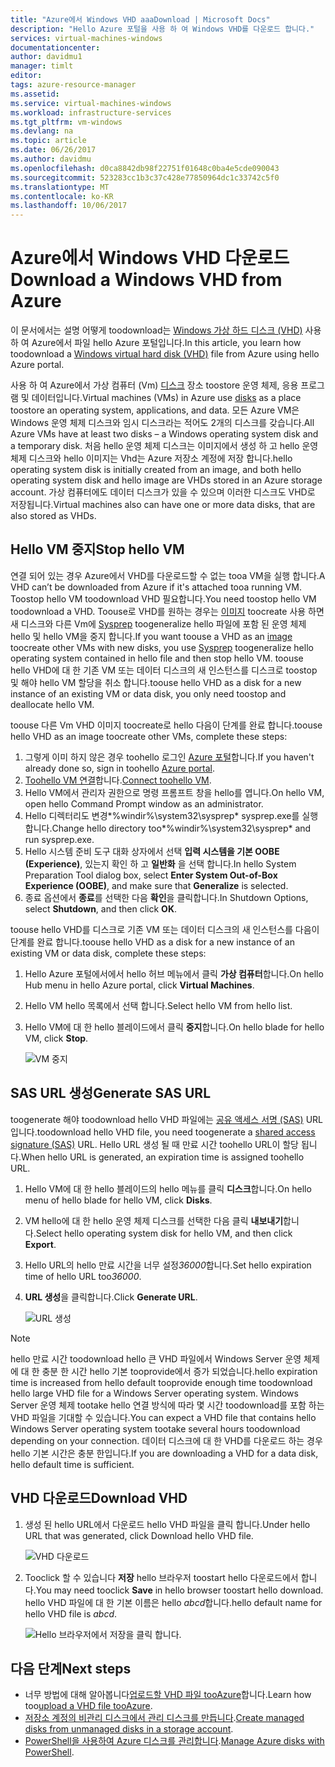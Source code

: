 ```yaml
---
title: "Azure에서 Windows VHD aaaDownload | Microsoft Docs"
description: "Hello Azure 포털을 사용 하 여 Windows VHD를 다운로드 합니다."
services: virtual-machines-windows
documentationcenter: 
author: davidmu1
manager: timlt
editor: 
tags: azure-resource-manager
ms.assetid: 
ms.service: virtual-machines-windows
ms.workload: infrastructure-services
ms.tgt_pltfrm: vm-windows
ms.devlang: na
ms.topic: article
ms.date: 06/26/2017
ms.author: davidmu
ms.openlocfilehash: d0ca8842db98f22751f01648c0ba4e5cde090043
ms.sourcegitcommit: 523283cc1b3c37c428e77850964dc1c33742c5f0
ms.translationtype: MT
ms.contentlocale: ko-KR
ms.lasthandoff: 10/06/2017
---
```

# <a name="download-a-windows-vhd-from-azure"></a><span data-ttu-id="34f5d-103">Azure에서 Windows VHD 다운로드</span><span class="sxs-lookup"><span data-stu-id="34f5d-103">Download a Windows VHD from Azure</span></span>

<span data-ttu-id="34f5d-104">이 문서에서는 설명 어떻게 toodownload는 [Windows 가상 하드 디스크 (VHD)](about-disks-and-vhds.md?toc=%2fazure%2fvirtual-machines%2fwindows%2ftoc.json) 사용 하 여 Azure에서 파일 hello Azure 포털입니다.</span><span class="sxs-lookup"><span data-stu-id="34f5d-104">In this article, you learn how toodownload a [Windows virtual hard disk (VHD)](about-disks-and-vhds.md?toc=%2fazure%2fvirtual-machines%2fwindows%2ftoc.json) file from Azure using hello Azure portal.</span></span> 

<span data-ttu-id="34f5d-105">사용 하 여 Azure에서 가상 컴퓨터 (Vm) [디스크](managed-disks-overview.md?toc=%2fazure%2fvirtual-machines%2fwindows%2ftoc.json) 장소 toostore 운영 체제, 응용 프로그램 및 데이터입니다.</span><span class="sxs-lookup"><span data-stu-id="34f5d-105">Virtual machines (VMs) in Azure use [disks](managed-disks-overview.md?toc=%2fazure%2fvirtual-machines%2fwindows%2ftoc.json) as a place toostore an operating system, applications, and data.</span></span> <span data-ttu-id="34f5d-106">모든 Azure VM은 Windows 운영 체제 디스크와 임시 디스크라는 적어도 2개의 디스크를 갖습니다.</span><span class="sxs-lookup"><span data-stu-id="34f5d-106">All Azure VMs have at least two disks – a Windows operating system disk and a temporary disk.</span></span> <span data-ttu-id="34f5d-107">처음 hello 운영 체제 디스크는 이미지에서 생성 하 고 hello 운영 체제 디스크와 hello 이미지는 Vhd는 Azure 저장소 계정에 저장 합니다.</span><span class="sxs-lookup"><span data-stu-id="34f5d-107">hello operating system disk is initially created from an image, and both hello operating system disk and hello image are VHDs stored in an Azure storage account.</span></span> <span data-ttu-id="34f5d-108">가상 컴퓨터에도 데이터 디스크가 있을 수 있으며 이러한 디스크도 VHD로 저장됩니다.</span><span class="sxs-lookup"><span data-stu-id="34f5d-108">Virtual machines also can have one or more data disks, that are also stored as VHDs.</span></span>

## <a name="stop-hello-vm"></a><span data-ttu-id="34f5d-109">Hello VM 중지</span><span class="sxs-lookup"><span data-stu-id="34f5d-109">Stop hello VM</span></span>

<span data-ttu-id="34f5d-110">연결 되어 있는 경우 Azure에서 VHD를 다운로드할 수 없는 tooa VM을 실행 합니다.</span><span class="sxs-lookup"><span data-stu-id="34f5d-110">A VHD can’t be downloaded from Azure if it's attached tooa running VM.</span></span> <span data-ttu-id="34f5d-111">Toostop hello VM toodownload VHD 필요합니다.</span><span class="sxs-lookup"><span data-stu-id="34f5d-111">You need toostop hello VM toodownload a VHD.</span></span> <span data-ttu-id="34f5d-112">Toouse로 VHD를 원하는 경우는 [이미지](tutorial-custom-images.md) toocreate 사용 하면 새 디스크와 다른 Vm에 [Sysprep](https://docs.microsoft.com/windows-hardware/manufacture/desktop/sysprep--generalize--a-windows-installation) toogeneralize hello 파일에 포함 된 운영 체제 hello 및 hello VM을 중지 합니다.</span><span class="sxs-lookup"><span data-stu-id="34f5d-112">If you want toouse a VHD as an [image](tutorial-custom-images.md) toocreate other VMs with new disks, you use [Sysprep](https://docs.microsoft.com/windows-hardware/manufacture/desktop/sysprep--generalize--a-windows-installation) toogeneralize hello operating system contained in hello file and then stop hello VM.</span></span> <span data-ttu-id="34f5d-113">toouse hello VHD에 대 한 기존 VM 또는 데이터 디스크의 새 인스턴스를 디스크로 toostop 및 해야 hello VM 할당을 취소 합니다.</span><span class="sxs-lookup"><span data-stu-id="34f5d-113">toouse hello VHD as a disk for a new instance of an existing VM or data disk, you only need toostop and deallocate hello VM.</span></span>

<span data-ttu-id="34f5d-114">toouse 다른 Vm VHD 이미지 toocreate로 hello 다음이 단계를 완료 합니다.</span><span class="sxs-lookup"><span data-stu-id="34f5d-114">toouse hello VHD as an image toocreate other VMs, complete these steps:</span></span>

1.  <span data-ttu-id="34f5d-115">그렇게 이미 하지 않은 경우 toohello 로그인 [Azure 포털](https://portal.azure.com/)합니다.</span><span class="sxs-lookup"><span data-stu-id="34f5d-115">If you haven't already done so, sign in toohello [Azure portal](https://portal.azure.com/).</span></span>
2.  <span data-ttu-id="34f5d-116">[Toohello VM 연결](connect-logon.md?toc=%2fazure%2fvirtual-machines%2fwindows%2ftoc.json)합니다.</span><span class="sxs-lookup"><span data-stu-id="34f5d-116">[Connect toohello VM](connect-logon.md?toc=%2fazure%2fvirtual-machines%2fwindows%2ftoc.json).</span></span> 
3.  <span data-ttu-id="34f5d-117">Hello VM에서 관리자 권한으로 명령 프롬프트 창을 hello를 엽니다.</span><span class="sxs-lookup"><span data-stu-id="34f5d-117">On hello VM, open hello Command Prompt window as an administrator.</span></span>
4.  <span data-ttu-id="34f5d-118">Hello 디렉터리도 변경*%windir%\system32\sysprep* sysprep.exe를 실행 합니다.</span><span class="sxs-lookup"><span data-stu-id="34f5d-118">Change hello directory too*%windir%\system32\sysprep* and run sysprep.exe.</span></span>
5.  <span data-ttu-id="34f5d-119">Hello 시스템 준비 도구 대화 상자에서 선택 **입력 시스템을 기본 OOBE (Experience)**, 있는지 확인 하 고 **일반화** 을 선택 합니다.</span><span class="sxs-lookup"><span data-stu-id="34f5d-119">In hello System Preparation Tool dialog box, select **Enter System Out-of-Box Experience (OOBE)**, and make sure that **Generalize** is selected.</span></span>
6.  <span data-ttu-id="34f5d-120">종료 옵션에서 **종료**를 선택한 다음 **확인**을 클릭합니다.</span><span class="sxs-lookup"><span data-stu-id="34f5d-120">In Shutdown Options, select **Shutdown**, and then click **OK**.</span></span> 

<span data-ttu-id="34f5d-121">toouse hello VHD를 디스크로 기존 VM 또는 데이터 디스크의 새 인스턴스를 다음이 단계를 완료 합니다.</span><span class="sxs-lookup"><span data-stu-id="34f5d-121">toouse hello VHD as a disk for a new instance of an existing VM or data disk, complete these steps:</span></span>

1.  <span data-ttu-id="34f5d-122">Hello Azure 포털에서에서 hello 허브 메뉴에서 클릭 **가상 컴퓨터**합니다.</span><span class="sxs-lookup"><span data-stu-id="34f5d-122">On hello Hub menu in hello Azure portal, click **Virtual Machines**.</span></span>
2.  <span data-ttu-id="34f5d-123">Hello VM hello 목록에서 선택 합니다.</span><span class="sxs-lookup"><span data-stu-id="34f5d-123">Select hello VM from hello list.</span></span>
3.  <span data-ttu-id="34f5d-124">Hello VM에 대 한 hello 블레이드에서 클릭 **중지**합니다.</span><span class="sxs-lookup"><span data-stu-id="34f5d-124">On hello blade for hello VM, click **Stop**.</span></span>

    ![VM 중지](./media/download-vhd/export-stop.png)

## <a name="generate-sas-url"></a><span data-ttu-id="34f5d-126">SAS URL 생성</span><span class="sxs-lookup"><span data-stu-id="34f5d-126">Generate SAS URL</span></span>

<span data-ttu-id="34f5d-127">toogenerate 해야 toodownload hello VHD 파일에는 [공유 액세스 서명 (SAS)](../../storage/common/storage-dotnet-shared-access-signature-part-1.md?toc=%2fazure%2fvirtual-machines%2fwindows%2ftoc.json) URL입니다.</span><span class="sxs-lookup"><span data-stu-id="34f5d-127">toodownload hello VHD file, you need toogenerate a [shared access signature (SAS)](../../storage/common/storage-dotnet-shared-access-signature-part-1.md?toc=%2fazure%2fvirtual-machines%2fwindows%2ftoc.json) URL.</span></span> <span data-ttu-id="34f5d-128">Hello URL 생성 될 때 만료 시간 toohello URL이 할당 됩니다.</span><span class="sxs-lookup"><span data-stu-id="34f5d-128">When hello URL is generated, an expiration time is assigned toohello URL.</span></span>

1.  <span data-ttu-id="34f5d-129">Hello VM에 대 한 hello 블레이드의 hello 메뉴를 클릭 **디스크**합니다.</span><span class="sxs-lookup"><span data-stu-id="34f5d-129">On hello menu of hello blade for hello VM, click **Disks**.</span></span>
2.  <span data-ttu-id="34f5d-130">VM hello에 대 한 hello 운영 체제 디스크를 선택한 다음 클릭 **내보내기**합니다.</span><span class="sxs-lookup"><span data-stu-id="34f5d-130">Select hello operating system disk for hello VM, and then click **Export**.</span></span>
3.  <span data-ttu-id="34f5d-131">Hello URL의 hello 만료 시간을 너무 설정*36000*합니다.</span><span class="sxs-lookup"><span data-stu-id="34f5d-131">Set hello expiration time of hello URL too*36000*.</span></span>
4.  <span data-ttu-id="34f5d-132">**URL 생성**을 클릭합니다.</span><span class="sxs-lookup"><span data-stu-id="34f5d-132">Click **Generate URL**.</span></span>

    ![URL 생성](./media/download-vhd/export-generate.png)

> [!NOTE]
> <span data-ttu-id="34f5d-134">hello 만료 시간 toodownload hello 큰 VHD 파일에서 Windows Server 운영 체제에 대 한 충분 한 시간 hello 기본 tooprovide에서 증가 되었습니다.</span><span class="sxs-lookup"><span data-stu-id="34f5d-134">hello expiration time is increased from hello default tooprovide enough time toodownload hello large VHD file for a Windows Server operating system.</span></span> <span data-ttu-id="34f5d-135">Windows Server 운영 체제 tootake hello 연결 방식에 따라 몇 시간 toodownload를 포함 하는 VHD 파일을 기대할 수 있습니다.</span><span class="sxs-lookup"><span data-stu-id="34f5d-135">You can expect a VHD file that contains hello Windows Server operating system tootake several hours toodownload depending on your connection.</span></span> <span data-ttu-id="34f5d-136">데이터 디스크에 대 한 VHD를 다운로드 하는 경우 hello 기본 시간은 충분 한입니다.</span><span class="sxs-lookup"><span data-stu-id="34f5d-136">If you are downloading a VHD for a data disk, hello default time is sufficient.</span></span> 
> 
> 

## <a name="download-vhd"></a><span data-ttu-id="34f5d-137">VHD 다운로드</span><span class="sxs-lookup"><span data-stu-id="34f5d-137">Download VHD</span></span>

1.  <span data-ttu-id="34f5d-138">생성 된 hello URL에서 다운로드 hello VHD 파일을 클릭 합니다.</span><span class="sxs-lookup"><span data-stu-id="34f5d-138">Under hello URL that was generated, click Download hello VHD file.</span></span>

    ![VHD 다운로드](./media/download-vhd/export-download.png)

2.  <span data-ttu-id="34f5d-140">Tooclick 할 수 있습니다 **저장** hello 브라우저 toostart hello 다운로드에서 합니다.</span><span class="sxs-lookup"><span data-stu-id="34f5d-140">You may need tooclick **Save** in hello browser toostart hello download.</span></span> <span data-ttu-id="34f5d-141">hello VHD 파일에 대 한 기본 이름은 hello *abcd*합니다.</span><span class="sxs-lookup"><span data-stu-id="34f5d-141">hello default name for hello VHD file is *abcd*.</span></span>

    ![Hello 브라우저에서 저장을 클릭 합니다.](./media/download-vhd/export-save.png)

## <a name="next-steps"></a><span data-ttu-id="34f5d-143">다음 단계</span><span class="sxs-lookup"><span data-stu-id="34f5d-143">Next steps</span></span>

- <span data-ttu-id="34f5d-144">너무 방법에 대해 알아봅니다[업로드할 VHD 파일 tooAzure](upload-generalized-managed.md?toc=%2fazure%2fvirtual-machines%2fwindows%2ftoc.json)합니다.</span><span class="sxs-lookup"><span data-stu-id="34f5d-144">Learn how too[upload a VHD file tooAzure](upload-generalized-managed.md?toc=%2fazure%2fvirtual-machines%2fwindows%2ftoc.json).</span></span> 
- <span data-ttu-id="34f5d-145">[저장소 계정의 비관리 디스크에서 관리 디스크를 만듭니다](attach-disk-ps.md?toc=%2fazure%2fvirtual-machines%2fwindows%2ftoc.json).</span><span class="sxs-lookup"><span data-stu-id="34f5d-145">[Create managed disks from unmanaged disks in a storage account](attach-disk-ps.md?toc=%2fazure%2fvirtual-machines%2fwindows%2ftoc.json).</span></span>
- <span data-ttu-id="34f5d-146">[PowerShell을 사용하여 Azure 디스크를 관리합니다](tutorial-manage-data-disk.md?toc=%2fazure%2fvirtual-machines%2fwindows%2ftoc.json).</span><span class="sxs-lookup"><span data-stu-id="34f5d-146">[Manage Azure disks with PowerShell](tutorial-manage-data-disk.md?toc=%2fazure%2fvirtual-machines%2fwindows%2ftoc.json).</span></span>

